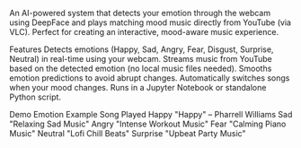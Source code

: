 An AI-powered system that detects your emotion through the webcam using DeepFace and plays matching mood music directly from YouTube (via VLC). Perfect for creating an interactive, mood-aware music experience.

 Features
 Detects emotions (Happy, Sad, Angry, Fear, Disgust, Surprise, Neutral) in real-time using your webcam.
 Streams music from YouTube based on the detected emotion (no local music files needed).
 Smooths emotion predictions to avoid abrupt changes.
 Automatically switches songs when your mood changes.
 Runs in a Jupyter Notebook or standalone Python script.

 Demo
Emotion	Example Song Played
 Happy	"Happy" – Pharrell Williams
 Sad	"Relaxing Sad Music"
 Angry	"Intense Workout Music"
 Fear	"Calming Piano Music"
 Neutral	"Lofi Chill Beats"
 Surprise	"Upbeat Party Music"

